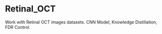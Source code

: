 # Retinal_OCT
Work with Retinal OCT images datasets. CNN Model, Knowledge Distillation, FDR Control.
